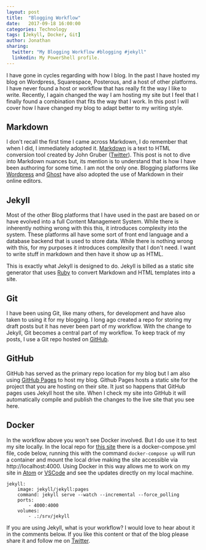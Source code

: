 ```yaml
---
layout: post
title:  "Blogging Workflow"
date:   2017-09-18 16:00:00
categories: Technology
tags: [Jekyll, Docker, Git]
author: Jonathan
sharing:
  twitter: "My Blogging Workflow #blogging #jekyll"
  linkedin: My PowerShell profile.
---
```

I have gone in cycles regarding with how I blog. In the past I have hosted my blog on Wordpress, Squarespace, Posterous, and a host of other platforms. I have never found a host or workflow that has really fit the way I like to write. Recently, I again changed the way I am hosting my site but I feel that I finally found a combination that fits the way that I work. In this post I will cover how I have changed my blog to adapt better to my writing style.

## Markdown
I don't recall the first time I came across Markdown, I do remember that when I did, I immediately adopted it. [Markdown](//daringfireball.net/projects/markdown/) is a text to HTML conversion tool created by John Gruber ([Twitter](//twitter.com/daringfireball)). This post is not to dive into Markdown nuances but, its mention is to understand that is how I have been authoring for some time. I am not the only one. Blogging platforms like [Wordpress](//wordpress.com) and [Ghost](//ghost.org) have also adopted the use of Markdown in their online editors.

## Jekyll
Most of the other Blog platforms that I have used in the past are based on or have evolved into a full Content Management System. While there is inherently nothing wrong with this this, it introduces complexity into the system. These platforms all have some sort of front end language and a database backend that is used to store data. While there is nothing wrong with this, for my purposes it introduces complexity that I don't need. I want to write stuff in markdown and then have it show up as HTML.

This is exactly what Jekyll is designed to do. Jekyll is billed as a static site generator that uses [Ruby](https://www.ruby-lang.org/en/) to convert Markdown and HTML templates into a site.

## Git
I have been using Git, like many others, for development and have also taken to using it for my blogging. I long ago created a repo for storing my draft posts but it has never been part of my workflow. With the change to Jekyll, Git becomes a central part of my workflow. To keep track of my posts, I use a Git repo hosted on [GitHub](http://github.com).

## GitHub
GitHub has served as the primary repo location for my blog but I am also using [GitHub Pages](https://pages.github.com/) to host my blog. Github Pages hosts a static site for the project that you are hosting on their site. It just so happens that GitHub pages uses Jekyll host the site. When I check my site into GitHub it will automatically compile and publish the changes to the live site that you see here.

## Docker
In the workflow above you won't see Docker involved. But I do use it to test my site locally. In the local repo for [this site](https://github.com/jgardner04/jgardner04.github.io) there is a docker-compose.yml file, code below, running this with the command `docker-compose up` will run a container and mount the local drive making the site accessible via http://localhost:4000. Using Docker in this way allows me to work on my site in [Atom](http://atom.io) or [VSCode](https://code.visualstudio.com/) and see the updates directly on my local machine.

```Docker
jekyll:
    image: jekyll/jekyll:pages
    command: jekyll serve --watch --incremental --force_polling
    ports:
        - 4000:4000
    volumes:
        - .:/srv/jekyll
```

If you are using Jekyll, what is your workflow? I would love to hear about it in the comments below. If you like this content or that of the blog please share it and follow me on [Twitter](https://twitter.com/jgardner04).
